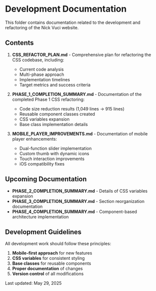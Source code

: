 # Development Documentation

This folder contains documentation related to the development and refactoring of the Nick Vuci website.

## Contents

1. **CSS_REFACTOR_PLAN.md** - Comprehensive plan for refactoring the CSS codebase, including:
   - Current code analysis
   - Multi-phase approach
   - Implementation timelines
   - Target metrics and success criteria

2. **PHASE_1_COMPLETION_SUMMARY.md** - Documentation of the completed Phase 1 CSS refactoring:
   - Code size reduction results (1,049 lines → 915 lines)
   - Reusable component classes created
   - CSS variables expansion
   - Base class implementation details

3. **MOBILE_PLAYER_IMPROVEMENTS.md** - Documentation of mobile player enhancements:
   - Dual-function slider implementation
   - Custom thumb with dynamic icons
   - Touch interaction improvements
   - iOS compatibility fixes

## Upcoming Documentation

- **PHASE_2_COMPLETION_SUMMARY.md** - Details of CSS variables expansion
- **PHASE_3_COMPLETION_SUMMARY.md** - Section reorganization documentation
- **PHASE_4_COMPLETION_SUMMARY.md** - Component-based architecture implementation

## Development Guidelines

All development work should follow these principles:

1. **Mobile-first approach** for new features
2. **CSS variables** for consistent styling
3. **Base classes** for reusable components
4. **Proper documentation** of changes
5. **Version control** of all modifications

Last updated: May 29, 2025
